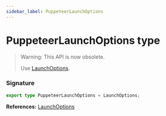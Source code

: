 ```yaml
---
sidebar_label: PuppeteerLaunchOptions
---
```


# PuppeteerLaunchOptions type

> Warning: This API is now obsolete.
>
> Use [LaunchOptions](./puppeteer.launchoptions.md).

### Signature

```typescript
export type PuppeteerLaunchOptions = LaunchOptions;
```

**References:** [LaunchOptions](./puppeteer.launchoptions.md)

